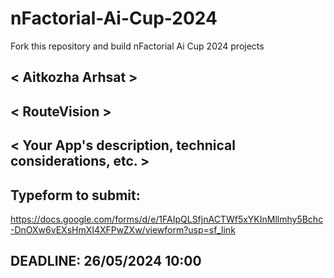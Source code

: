 # nFactorial-Ai-Cup-2024
Fork this repository and build nFactorial Ai Cup 2024 projects 

## < Aitkozha Arhsat >

## < RouteVision >

## < Your App's description, technical considerations, etc. >


## Typeform to submit:
https://docs.google.com/forms/d/e/1FAIpQLSfjnACTWf5xYKInMllmhy5Bchc-DnOXw6vEXsHmXI4XFPwZXw/viewform?usp=sf_link

## DEADLINE: 26/05/2024 10:00
